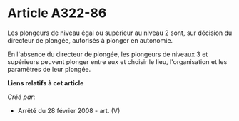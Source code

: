 # Article A322-86

Les plongeurs de niveau égal ou supérieur au niveau 2 sont, sur décision du directeur de plongée, autorisés à plonger en
autonomie.

En l'absence du directeur de plongée, les plongeurs de niveaux 3 et supérieurs peuvent plonger entre eux et choisir le lieu,
l'organisation et les paramètres de leur plongée.

**Liens relatifs à cet article**

_Créé par_:

  - Arrêté du 28 février 2008 - art. (V)
